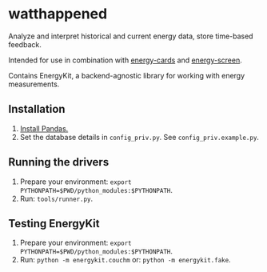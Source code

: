 watthappened
============

Analyze and interpret historical and current energy data, store time-based feedback.

Intended for use in combination with [energy-cards](https://github.com/interactiveinstitute/energy-cards) and [energy-screen](https://github.com/interactiveinstitute/energy-screen).

Contains EnergyKit, a backend-agnostic library for working with energy measurements.


Installation
------------

1. [Install Pandas.](http://pandas.pydata.org/pandas-docs/stable/install.html)
2. Set the database details in `config_priv.py`. See `config_priv.example.py`.


Running the drivers
-------------------

1. Prepare your environment: `export PYTHONPATH=$PWD/python_modules:$PYTHONPATH`.
2. Run: `tools/runner.py`.


Testing EnergyKit
-----------------

1. Prepare your environment: `export PYTHONPATH=$PWD/python_modules:$PYTHONPATH`.
2. Run: `python -m energykit.couchm` or: `python -m energykit.fake`.
